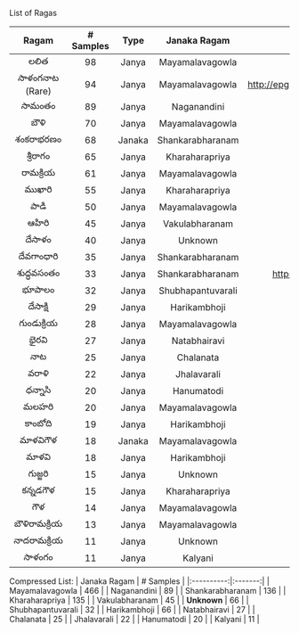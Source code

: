 List of Ragas

| Ragam | # Samples | Type | Janaka Ragam | Reference |
|:----------:|:-------:|:------------------:|:--------:|:--------:|
| లలిత | 98 | Janya | Mayamalavagowla | Wiki |
| సాళంగనాట (Rare) | 94 | Janya | Mayamalavagowla | http://epgp.inflibnet.ac.in/epgpdata/uploads/epgp_content/s000451pa/p001552/m018110/et/1481009511p5m18text.pdf |
| సామంతం | 89 | Janya | Naganandini | https://www.atyutka.com/samantha-raga/ |
| బౌళి | 70 | Janya | Mayamalavagowla | Wiki |
| శంకరాభరణం | 68 | Janaka| Shankarabharanam | Wiki |
| శ్రీరాగం | 65 | Janya | Kharaharapriya | Wiki |
| రామక్రియ | 61 | Janya | Mayamalavagowla | https://www.atyutka.com/ramakriya-raga/ |
| ముఖారి | 55 | Janya | Kharaharapriya | Wiki |
| పాడి | 50 | Janya | Mayamalavagowla | https://www.atyutka.com/padi-raga/ |
| ఆహిరి | 45 | Janya | Vakulabharanam | Wiki |
| దేసాళం | 40 | Janya | Unknown | TBD |
| దేవగాంధారి | 35 | Janya | Shankarabharanam | Wiki |
| శుద్ధవసంతం | 33 | Janya | Shankarabharanam | https://www.rasikas.org/forums/viewtopic.php?t=7816, https://www.rasikas.org/forums/viewtopic.php?t=22195 |
| భూపాలం | 32 | Janya | Shubhapantuvarali | Wiki |
| దేసాక్షి | 29 | Janya | Harikambhoji | https://www.rasikas.org/forums/viewtopic.php?t=152 |
| గుండుక్రియ | 28 | Janya | Mayamalavagowla | https://www.atyutka.com/gundakriya-raga/ |
| భైరవి | 27 | Janya | Natabhairavi | Wiki |
| నాట | 25 | Janya | Chalanata | Wiki |
| వరాళి | 22 | Janya | Jhalavarali | Wiki |
| ధన్నాసి | 20 | Janya | Hanumatodi | Wiki |
| మలహరి | 20 | Janya | Mayamalavagowla | Wiki |
| కాంబోది | 19 | Janya | Harikambhoji | Wiki |
| మాళవిగౌళ | 18 | Janaka | Mayamalavagowla | Wiki |
| మాళవి | 18 | Janya | Harikambhoji | https://www.atyutka.com/malavi-raga/ |
| గుజ్జరి | 15 | Janya | Unknown | TBD | 
| కన్నడగౌళ | 15 | Janya | Kharaharapriya | https://www.atyutka.com/kannada-gowla-raga/ |
| గౌళ | 14 | Janya | Mayamalavagowla | https://www.atyutka.com/gowla-raga/ |
| బౌళిరామక్రియ | 13 | Janya | Mayamalavagowla | Te Wiki |
| నాదరామక్రియ | 11 | Janya | Unknown | TBD
| సాళంగం | 11 | Janya | Kalyani | https://www.ragasurabhi.com/carnatic-music/raga/raga--saranga.html |

Compressed List:
| Janaka Ragam | # Samples |
|:----------:|:-------:|
| Mayamalavagowla | 466 |
| Naganandini |	89 |
| Shankarabharanam | 136 |
| Kharaharapriya | 135 |
| Vakulabharanam | 45 |
| **Unknown** | 66 |
| Shubhapantuvarali |	32 |
| Harikambhoji | 66 |
| Natabhairavi | 27 |
| Chalanata | 25 |
| Jhalavarali | 22 |
| Hanumatodi | 20 |
| Kalyani	| 11 |

